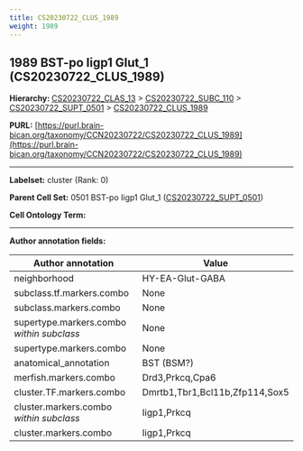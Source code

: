 ```yaml
---
title: CS20230722_CLUS_1989
weight: 1989
---
```

## 1989 BST-po Iigp1 Glut_1 (CS20230722_CLUS_1989)
<b>Hierarchy: </b>
[CS20230722_CLAS_13](../CS20230722_CLAS_13) >
[CS20230722_SUBC_110](../CS20230722_SUBC_110) >
[CS20230722_SUPT_0501](../CS20230722_SUPT_0501) >
[CS20230722_CLUS_1989](../CS20230722_CLUS_1989)

**PURL:** [https://purl.brain-bican.org/taxonomy/CCN20230722/CS20230722_CLUS_1989](https://purl.brain-bican.org/taxonomy/CCN20230722/CS20230722_CLUS_1989)

---


**Labelset:** cluster (Rank: 0)

**Parent Cell Set:** 0501 BST-po Iigp1 Glut_1 ([CS20230722_SUPT_0501](../CS20230722_SUPT_0501))



**Cell Ontology Term:** 

[MARKER GENES.]: #


---

[TRANSFERRED ANNOTATIONS.]: #


[AUTHOR ANNOTATION FIELDS.]: #


**Author annotation fields:**

| Author annotation | Value |
|-------------------|-------|
|neighborhood|HY-EA-Glut-GABA|
|subclass.tf.markers.combo|None|
|subclass.markers.combo|None|
|supertype.markers.combo _within subclass_|None|
|supertype.markers.combo|None|
|anatomical_annotation|BST (BSM?)|
|merfish.markers.combo|Drd3,Prkcq,Cpa6|
|cluster.TF.markers.combo|Dmrtb1,Tbr1,Bcl11b,Zfp114,Sox5|
|cluster.markers.combo _within subclass_|Iigp1,Prkcq|
|cluster.markers.combo|Iigp1,Prkcq|
